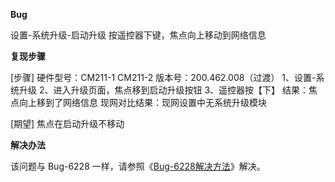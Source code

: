 **Bug**

设置-系统升级-启动升级 按遥控器下键，焦点向上移动到网络信息

**复现步骤**

[步骤]
硬件型号：CM211-1 CM211-2
版本号：200.462.008（过渡）
1、设置-系统升级
2、进入升级页面，焦点移到启动升级按钮
3、遥控器按【下】
结果：焦点向上移到了网络信息
现网对比结果：现网设置中无系统升级模块

[期望]
焦点在启动升级不移动

**解决办法**

该问题与 Bug-6228 一样，请参照《[Bug-6228解决方法](.\Bug-6228解决方法.md)》解决。